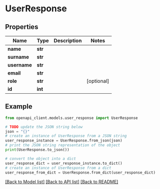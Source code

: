 # UserResponse


## Properties

Name | Type | Description | Notes
------------ | ------------- | ------------- | -------------
**name** | **str** |  | 
**surname** | **str** |  | 
**username** | **str** |  | 
**email** | **str** |  | 
**role** | **str** |  | [optional] 
**id** | **int** |  | 

## Example

```python
from openapi_client.models.user_response import UserResponse

# TODO update the JSON string below
json = "{}"
# create an instance of UserResponse from a JSON string
user_response_instance = UserResponse.from_json(json)
# print the JSON string representation of the object
print(UserResponse.to_json())

# convert the object into a dict
user_response_dict = user_response_instance.to_dict()
# create an instance of UserResponse from a dict
user_response_from_dict = UserResponse.from_dict(user_response_dict)
```
[[Back to Model list]](../README.md#documentation-for-models) [[Back to API list]](../README.md#documentation-for-api-endpoints) [[Back to README]](../README.md)


